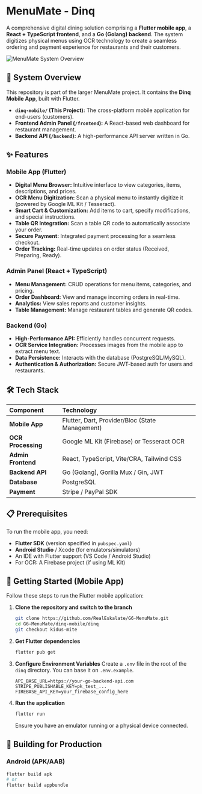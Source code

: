# MenuMate - Dinq

A comprehensive digital dining solution comprising a **Flutter mobile app**, a **React + TypeScript frontend**, and a **Go (Golang) backend**. The system digitizes physical menus using OCR technology to create a seamless ordering and payment experience for restaurants and their customers.

![MenuMate System Overview](https://via.placeholder.com/800x400?text=MenuMate+App+Demo+GIF) *<!-- Replace with an architecture diagram or app screenshot -->*

## 🚀 System Overview

This repository is part of the larger MenuMate project. It contains the **Dinq Mobile App**, built with Flutter.

*   **`dinq-mobile/` (This Project):** The cross-platform mobile application for end-users (customers).
*   **Frontend Admin Panel (`/frontend`):** A React-based web dashboard for restaurant management.
*   **Backend API (`/backend`):** A high-performance API server written in Go.

## ✨ Features

### Mobile App (Flutter)
-   **Digital Menu Browser:** Intuitive interface to view categories, items, descriptions, and prices.
-   **OCR Menu Digitization:** Scan a physical menu to instantly digitize it (powered by Google ML Kit / Tesseract).
-   **Smart Cart & Customization:** Add items to cart, specify modifications, and special instructions.
-   **Table QR Integration:** Scan a table QR code to automatically associate your order.
-   **Secure Payment:** Integrated payment processing for a seamless checkout.
-   **Order Tracking:** Real-time updates on order status (Received, Preparing, Ready).

### Admin Panel (React + TypeScript)
-   **Menu Management:** CRUD operations for menu items, categories, and pricing.
-   **Order Dashboard:** View and manage incoming orders in real-time.
-   **Analytics:** View sales reports and customer insights.
-   **Table Management:** Manage restaurant tables and generate QR codes.

### Backend (Go)
-   **High-Performance API:** Efficiently handles concurrent requests.
-   **OCR Service Integration:** Processes images from the mobile app to extract menu text.
-   **Data Persistence:** Interacts with the database (PostgreSQL/MySQL).
-   **Authentication & Authorization:** Secure JWT-based auth for users and restaurants.

## 🛠️ Tech Stack

| Component | Technology |
| :--- | :--- |
| **Mobile App** | Flutter, Dart, Provider/Bloc (State Management) |
| **OCR Processing** | Google ML Kit (Firebase) or Tesseract OCR |
| **Admin Frontend** | React, TypeScript, Vite/CRA, Tailwind CSS |
| **Backend API** | Go (Golang), Gorilla Mux / Gin, JWT |
| **Database** | PostgreSQL |
| **Payment** | Stripe / PayPal SDK |

## 📋 Prerequisites

To run the mobile app, you need:
-   **Flutter SDK** (version specified in `pubspec.yaml`)
-   **Android Studio** / Xcode (for emulators/simulators)
-   An IDE with Flutter support (VS Code / Android Studio)
-   For OCR: A Firebase project (if using ML Kit)

## 🚀 Getting Started (Mobile App)

Follow these steps to run the Flutter mobile application:

1.  **Clone the repository and switch to the branch**
    ```bash
    git clone https://github.com/RealEskalate/G6-MenuMate.git
    cd G6-MenuMate/dinq-mobile/dinq
    git checkout kidus-mite
    ```

2.  **Get Flutter dependencies**
    ```bash
    flutter pub get
    ```

3.  **Configure Environment Variables**
    Create a `.env` file in the root of the `dinq` directory. You can base it on `.env.example`.
    ```
    API_BASE_URL=https://your-go-backend-api.com
    STRIPE_PUBLISHABLE_KEY=pk_test_...
    FIREBASE_API_KEY=your_firebase_config_here
    ```

4.  **Run the application**
    ```bash
    flutter run
    ```
    Ensure you have an emulator running or a physical device connected.

## 🔧 Building for Production

### Android (APK/AAB)
```bash
flutter build apk
# or
flutter build appbundle
